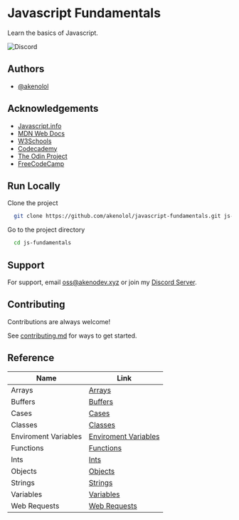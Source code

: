 # Javascript Fundamentals

Learn the basics of Javascript.

![Discord](https://img.shields.io/discord/1014190469628055552)

## Authors

- [@akenolol](https://twitter.com/akeno_dev)


## Acknowledgements

- [Javascript.info](https://javascript.info/)
- [MDN Web Docs](https://developer.mozilla.org/en-US/docs/Web/JavaScript)
- [W3Schools](https://www.w3schools.com/js/default.asp)
- [Codecademy](https://www.codecademy.com/learn/introduction-to-javascript)
- [The Odin Project](https://www.theodinproject.com/courses/javascript/lessons/fundamentals-part-1)
- [FreeCodeCamp](https://www.freecodecamp.org/learn/javascript-algorithms-and-data-structures/basic-javascript/)



## Run Locally

Clone the project

```bash
  git clone https://github.com/akenolol/javascript-fundamentals.git js-fundamentals
```

Go to the project directory

```bash
  cd js-fundamentals
```




## Support

For support, email [oss@akenodev.xyz](mailto:oss@akenodev.xyz) or join my [Discord Server](https://akenodev.xyz/invite).


## Contributing

Contributions are always welcome!

See [contributing.md](.github/Files/contributing.md) for ways to get started.


## Reference

| Name             | Link                                                                |
| ----------------- | ------------------------------------------------------------------ |
| Arrays | [Arrays](/src/Arrays) |
| Buffers | [Buffers](/src/Buffers) |
| Cases | [Cases](/src/Cases) |
| Classes | [Classes](/src/Classes) |
| Enviroment Variables | [Enviroment Variables](/src/Enviroment_Variables) |
| Functions | [Functions](/src/Functions) |
| Ints | [Ints](/src/Ints) |
| Objects | [Objects](/src/Objects) |
| Strings | [Strings](/src/Strings) |
| Variables | [Variables](/src/Variables) |
| Web Requests | [Web Requests](/src/Web%20Requests) |



